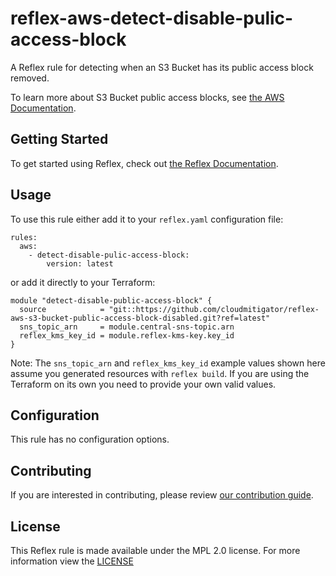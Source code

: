 # reflex-aws-detect-disable-pulic-access-block
A Reflex rule for detecting when an S3 Bucket has its public access block removed.

To learn more about S3 Bucket public access blocks, see [the AWS Documentation](https://docs.aws.amazon.com/AmazonS3/latest/dev/access-control-block-public-access.html).

## Getting Started
To get started using Reflex, check out [the Reflex Documentation](https://docs.cloudmitigator.com/).

## Usage
To use this rule either add it to your `reflex.yaml` configuration file:  
```
rules:
  aws:
    - detect-disable-pulic-access-block:
        version: latest
```

or add it directly to your Terraform:  
```
module "detect-disable-public-access-block" {
  source            = "git::https://github.com/cloudmitigator/reflex-aws-s3-bucket-public-access-block-disabled.git?ref=latest"
  sns_topic_arn     = module.central-sns-topic.arn
  reflex_kms_key_id = module.reflex-kms-key.key_id
}
```

Note: The `sns_topic_arn` and `reflex_kms_key_id` example values shown here assume you generated resources with `reflex build`. If you are using the Terraform on its own you need to provide your own valid values.

## Configuration
This rule has no configuration options.

## Contributing
If you are interested in contributing, please review [our contribution guide](https://docs.cloudmitigator.com/about/contributing.html).

## License
This Reflex rule is made available under the MPL 2.0 license. For more information view the [LICENSE](https://github.com/cloudmitigator/reflex-aws-detect-disable-pulic-access-block/blob/master/LICENSE) 
